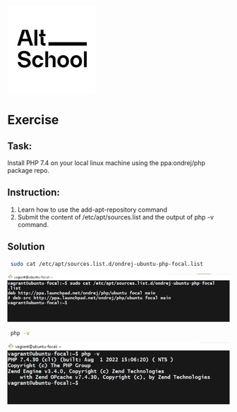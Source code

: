 
![AltSchool Africa Logo](./Images/1633989073690.jpg)




# Exercise

 ## Task:

Install PHP 7.4 on your local linux machine using the ppa:ondrej/php package repo.

## Instruction:

<ol>

<li>Learn how to use the add-apt-repository command
</li>
<li>Submit the content of /etc/apt/sources.list and the output of php -v command.
</li>

</ol>

## Solution

 ```sh
  sudo cat /etc/apt/sources.list.d/ondrej-ubuntu-php-focal.list
  ``` 


 
  ![ondrej-php](./Images/ondrej-php.png)



 ```sh
  php -v
  ``` 


  
  ![PHP snap](./Images/PHP%20snap.png)
